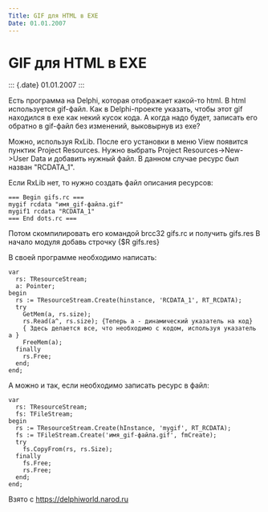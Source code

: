 ```yaml
---
Title: GIF для HTML в EXE
Date: 01.01.2007
---
```



GIF для HTML в EXE
==================

::: {.date}
01.01.2007
:::

Есть программа на Delphi, котоpая отображает какой-то html. В html
используется gif-файл. Как в Delphi-пpоекте указать, чтобы этот gif
находился в exe как некий кусок кода. А когда надо будет, записать его
обратно в gif-файл без изменений, выковырнув из exe?

Можно, используя RxLib. После его установки в меню View появится пунктик
Project Resources. Hужно выбрать Project Resources-\>New-\>User Data и
добавить нужный файл. В данном случае ресурс был назван "RCDATA\_1".

Если RxLib нет, то нужно создать файл описания ресурсов:

    === Begin gifs.rc ===
    mygif rcdata "имя_gif-файла.gif"
    mygif1 rcdata "RCDATA_1"
    === End dots.rc ===

Потом скомпилировать его командой brcc32 gifs.rc и получить gifs.res В
начало модуля добавь строчку {$R gifs.res}

В своей программе необходимо написать:

    var
      rs: TResourceStream;
      a: Pointer;
    begin
      rs := TResourceStream.Create(hinstance, 'RCDATA_1', RT_RCDATA);
      try
        GetMem(a, rs.size);
        rs.Read(a^, rs.size); {Теперь a - динамический указатель на код}
        { Здесь делается все, что необходимо с кодом, используя указатель a }
        FreeMem(a);
      finally
        rs.Free;
      end;
    end;

А можно и так, если необходимо записать ресурс в файл:

    var
      rs: TResourceStream;
      fs: TFileStream;
    begin
      rs := TResourceStream.Create(hInstance, 'mygif', RT_RCDATA);
      fs := TFileStream.Create('имя_gif-файла.gif', fmCreate);
      try
        fs.CopyFrom(rs, rs.Size);
      finally
        fs.Free;
        rs.Free;
      end;
    end;

Взято с <https://delphiworld.narod.ru>
